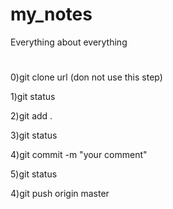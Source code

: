 # my_notes
Everything about everything
#

0)git clone url (don not use this step)

1)git status

2)git add .

3)git status

4)git commit -m "your comment"

5)git status

4)git push origin master

